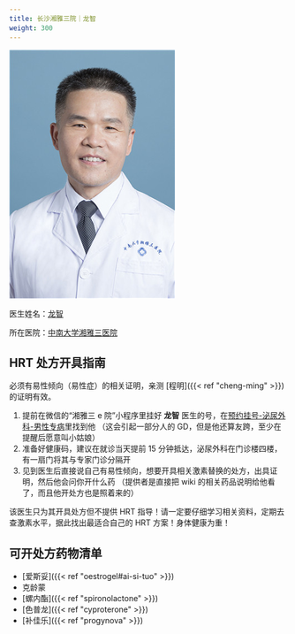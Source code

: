 ```yaml
---
title: 长沙湘雅三院｜龙智
weight: 300
---
```


![doctor](long-zhi.jpg)

医生姓名：[龙智](https://www.xy3yy.com/zjfc/mnwk2019/15765.html)

所在医院：[中南大学湘雅三医院](https://www.xy3yy.com)

## HRT 处方开具指南

必须有易性倾向（易性症）的相关证明，亲测 [程明]({{< ref "cheng-ming" >}}) 的证明有效。

1. 提前在微信的“湘雅三 e 院”小程序里挂好 **龙智** 医生的号，在<u>预约挂号-泌尿外科-男性专病</u>里找到他
 （这会引起一部分人的 GD，但是他还算友跨，至少在提醒后愿意叫小姑娘）
2. 准备好健康码，建议在就诊当天提前 15 分钟抵达，泌尿外科在门诊楼四楼，有一扇门将其与专家门诊分隔开
3. 见到医生后直接说自己有易性倾向，想要开具相关激素替换的处方，出具证明，然后他会问你开什么药
  （提供者是直接把 wiki 的相关药品说明给他看了，而且他开处方也是照着来的）

该医生只为其开具处方但不提供 HRT 指导！请一定要仔细学习相关资料，定期去查激素水平，据此找出最适合自己的 HRT 方案！身体健康为重！

## 可开处方药物清单

- [爱斯妥]({{< ref "oestrogel#ai-si-tuo" >}})
- 克龄蒙
- [螺内酯]({{< ref "spironolactone" >}})
- [色普龙]({{< ref "cyproterone" >}})
- [补佳乐]({{< ref "progynova" >}})
